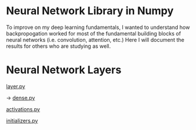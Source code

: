# Neural Network Library in Numpy

To improve on my deep learning fundamentals, I wanted to understand how backpropogation worked for most of the fundamental building blocks of neural networks (i.e. convolution, attention, etc.) Here I will document the results for others who are studying as well.

# Neural Network Layers

[layer.py](docs/layer.md)

&rarr; [dense.py](docs/dense.md)

[activations.py](docs/activations.md)

[initializers.py](docs/initializers.md)
